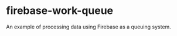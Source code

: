 firebase-work-queue
===================

An example of processing data using Firebase as a queuing system.